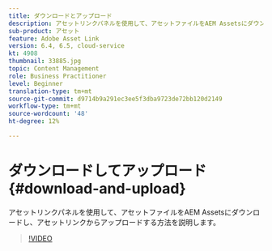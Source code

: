 ```yaml
---
title: ダウンロードとアップロード
description: アセットリンクパネルを使用して、アセットファイルをAEM Assetsにダウンロードし、アセットリンクからアップロードする方法を説明します。
sub-product: アセット
feature: Adobe Asset Link
version: 6.4, 6.5, cloud-service
kt: 4908
thumbnail: 33885.jpg
topic: Content Management
role: Business Practitioner
level: Beginner
translation-type: tm+mt
source-git-commit: d9714b9a291ec3ee5f3dba9723de72bb120d2149
workflow-type: tm+mt
source-wordcount: '48'
ht-degree: 12%

---
```



# ダウンロードしてアップロード{#download-and-upload}

アセットリンクパネルを使用して、アセットファイルをAEM Assetsにダウンロードし、アセットリンクからアップロードする方法を説明します。

>[!VIDEO](https://video.tv.adobe.com/v/33885/?quality=12)
